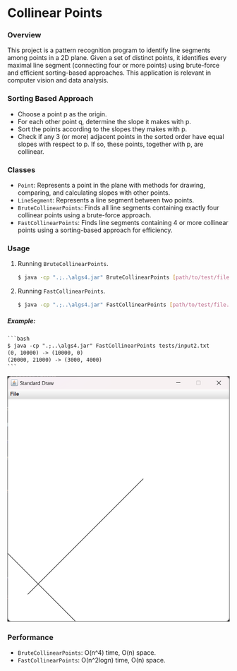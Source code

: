 # Collinear Points

### Overview
This project is a pattern recognition program to identify line segments among points in a 2D plane. Given a set of distinct points, it identifies every maximal line segment (connecting four or more points) using brute-force and efficient sorting-based approaches. This application is relevant in computer vision and data analysis.

### Sorting Based Approach
- Choose a point p as the origin.
- For each other point q, determine the slope it makes with p.
- Sort the points according to the slopes they makes with p.
- Check if any 3 (or more) adjacent points in the sorted order have equal slopes with respect to p. If so, these points, together with p, are collinear.

### Classes
- `Point`: Represents a point in the plane with methods for drawing, comparing, and calculating slopes with other points.
- `LineSegment`: Represents a line segment between two points.
- `BruteCollinearPoints`: Finds all line segments containing exactly four collinear points using a brute-force approach.
- `FastCollinearPoints`: Finds line segments containing 4 or more collinear points using a sorting-based approach for efficiency.

### Usage
1. Running `BruteCollinearPoints`.
    ```bash
    $ java -cp ".;..\algs4.jar" BruteCollinearPoints [path/to/test/file.txt]
    ```
2. Running `FastCollinearPoints`.
    ```bash
    $ java -cp ".;..\algs4.jar" FastCollinearPoints [path/to/test/file.txt]
    ```
##### Example:
    ```bash
    $ java -cp ".;..\algs4.jar" FastCollinearPoints tests/input2.txt 
    (0, 10000) -> (10000, 0)
    (20000, 21000) -> (3000, 4000)
    ```
![Standard Draw](image.png)

### Performance
- `BruteCollinearPoints`: O(n^4) time, O(n) space.
- `FastCollinearPoints`: O(n^2logn) time, O(n) space.